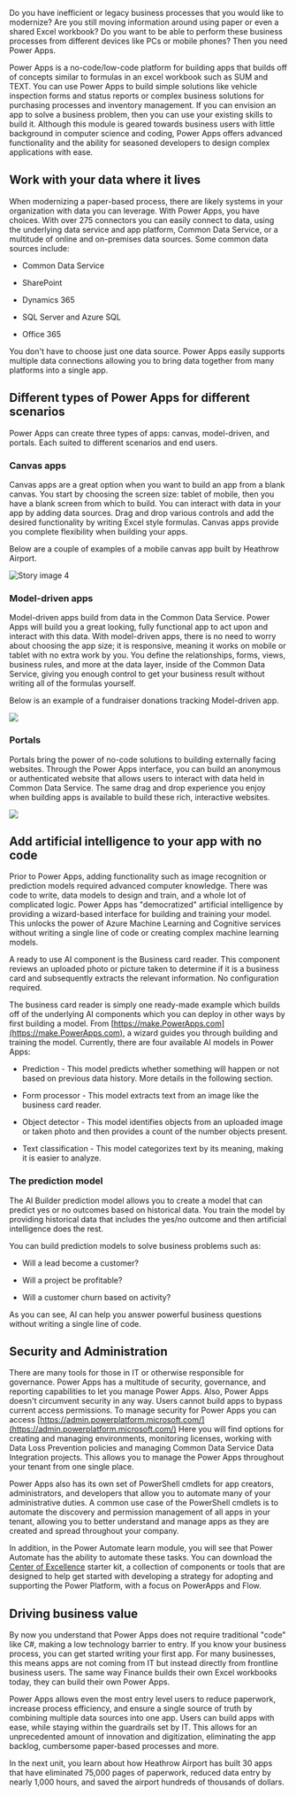 Do you have inefficient or legacy business processes that you would like to modernize? Are you still moving information around using paper or even a shared Excel workbook? Do you want to be able to perform these business processes from different devices like PCs or mobile phones? Then you need Power Apps.

Power Apps is a no-code/low-code platform for building apps that builds off of concepts similar to formulas in an excel workbook such as SUM and TEXT. You can use Power Apps to build simple solutions like vehicle inspection forms and status reports or complex business solutions for purchasing processes and inventory management. If you can envision an app to solve a business problem, then you can use your existing skills to build it. Although this module is geared towards business users with little background in computer science and coding, Power Apps offers advanced functionality and the ability for seasoned developers to design complex applications with ease.

## Work with your data where it lives

When modernizing a paper-based process, there are likely systems in your organization with data you can leverage. With Power Apps, you have choices. With over 275 connectors you can easily connect to data, using the underlying data service and app platform, Common Data Service, or a multitude of online and on-premises data sources. Some common data sources include:

- Common Data Service

- SharePoint

- Dynamics 365

- SQL Server and Azure SQL

- Office 365

You don't have to choose just one data source. Power Apps easily supports multiple data connections allowing you to bring data together from many platforms into a single app.

## Different types of Power Apps for different scenarios

Power Apps can create three types of apps: canvas, model-driven, and portals. Each suited to different scenarios and end users.

### Canvas apps

Canvas apps are a great option when you want to build an app from a blank canvas. You start by choosing the screen size: tablet of mobile, then you have a blank screen from which to build. You can interact with data in your app by adding data sources. Drag and drop various controls and add the desired functionality by writing Excel style formulas. Canvas apps provide you complete flexibility when building your apps. 

Below are a couple of examples of a mobile canvas app built by Heathrow Airport.

![Story image 4](../media/mobile-canvas-apps.png)

### Model-driven apps

Model-driven apps build from data in the Common Data Service. Power Apps will build you a great looking, fully functional app to act upon and interact with this data. With model-driven apps, there is no need to worry about choosing the app size; it is responsive, meaning it works on mobile or tablet with no extra work by you. You define the relationships, forms, views, business rules, and more at the data layer, inside of the Common Data Service, giving you enough control to get your business result without writing all of the formulas yourself. 

Below is an example of a fundraiser donations tracking Model-driven app.

![](../media/fundraiser.png)

### Portals

Portals bring the power of no-code solutions to building externally facing websites. Through the Power Apps interface, you can build an anonymous or authenticated website that allows users to interact with data held in Common Data Service. The same drag and drop experience you enjoy when building apps is available to build these rich, interactive websites.

![](../media/portal.png)

## Add artificial intelligence to your app with no code

Prior to Power Apps, adding functionality such as image recognition or prediction models required advanced computer knowledge. There was code to write, data models to design and train, and a whole lot of complicated logic. Power Apps has "democratized" artificial intelligence by providing a wizard-based interface for building and training your model. This unlocks the power of Azure Machine Learning and Cognitive services without writing a single line of code or creating complex machine learning models.

A ready to use AI component is the Business card reader. This component reviews an uploaded photo or picture taken to determine if it is a business card and subsequently extracts the relevant information. No configuration required.

The business card reader is simply one ready-made example which builds off of the underlying AI components which you can deploy in other ways by first building a model. From [https://make.PowerApps.com](https://make.PowerApps.com), a wizard guides you through building and training the model. Currently, there are four available AI models in Power Apps:

- Prediction - This model predicts whether something will happen or not based on previous data history. More details in the following section.

- Form processor - This model extracts text from an image like the business card reader. 

- Object detector - This model identifies objects from an uploaded image or taken photo and then provides a count of the number objects present.

- Text classification - This model categorizes text by its meaning, making it is easier to analyze. 

### The prediction model

The AI Builder prediction model allows you to create a model that can predict yes or no outcomes based on historical data. You train the model by providing historical data that includes the yes/no outcome and then artificial intelligence does the rest. 

You can build prediction models to solve business problems such as:

- Will a lead become a customer?

- Will a project be profitable?

- Will a customer churn based on activity?

As you can see, AI can help you answer powerful business questions without writing a single line of code. 

## Security and Administration

There are many tools for those in IT or otherwise responsible for governance. Power Apps has a multitude of security, governance, and reporting capabilities to let you manage Power Apps. Also, Power Apps doesn't circumvent security in any way. Users cannot build apps to bypass current access permissions. To manage security for Power Apps you can access [https://admin.powerplatform.microsoft.com/](https://admin.powerplatform.microsoft.com/) Here you will find options for creating and managing environments, monitoring licenses, working with Data Loss Prevention policies and managing Common Data Service Data Integration projects. This allows you to manage the Power Apps throughout your tenant from one single place. 

Power Apps also has its own set of PowerShell cmdlets for app creators, administrators, and developers that allow you to automate many of your administrative duties. A common use case of the PowerShell cmdlets is to automate the discovery and permission management of all apps in your tenant, allowing you to better understand and manage apps as they are created and spread throughout your company.

In addition, in the Power Automate learn module, you will see that Power Automate has the ability to automate these tasks. You can download the [Center of Excellence](https://aka.ms/CoEStarterKitDownload) starter kit, a collection of components or tools that are designed to help get started with developing a strategy for adopting and supporting the Power Platform, with a focus on PowerApps and Flow.

## Driving business value

By now you understand that Power Apps does not require traditional "code" like C#, making  a low technology barrier to entry. If you know your business process, you can get started writing your first app. For many businesses, this means apps are not coming from IT but instead directly from frontline business users. The same way Finance builds their own Excel workbooks today, they can build their own Power Apps. 

Power Apps allows even the most entry level users to reduce paperwork, increase process efficiency, and ensure a single source of truth by combining multiple data sources into one app. Users can build apps with ease, while staying within the guardrails set by IT. This allows for an unprecedented amount of innovation and digitization, eliminating the app backlog, cumbersome paper-based processes and more.

In the next unit, you learn about how Heathrow Airport has built 30 apps that have eliminated 75,000 pages of paperwork, reduced data entry by nearly 1,000 hours, and saved the airport hundreds of thousands of dollars.

